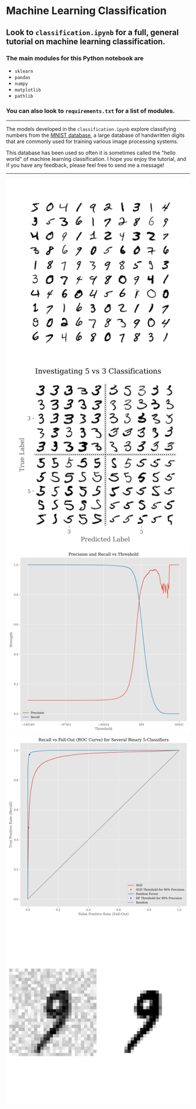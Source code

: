 # Machine Learning Classification
## **Look to `classification.ipynb` for a full, general tutorial on machine learning classification.**
### The main modules for this Python notebook are
- `sklearn`
- `pandas`
- `numpy`
- `matplotlib`
- `pathlib`

### You can also look to `requirements.txt` for a list of modules.
____

The models developed in the `classification.ipynb` explore classifying numbers from the [MNIST database](https://en.wikipedia.org/wiki/MNIST_database), a large database of handwritten digits that are commonly used for training various image processing systems.

This database has been used so often it is sometimes called the "hello world" of machine learning classification. I hope you enjoy the tutorial, and if you have any feedback, please feel free to send me a message!
____
![100 digits](./images/100-digits.png)
![5s and 3s](./images/error-analysis-digits-plot.png)
![precision-vs-recall](./images/precision-vs-recall.png)
![recall-vs-fallout-comparison-plot](./images/recall-vs-fallout-comparison-plot.png)
![noisy-digit-example-plot](./images/noisy-digit-example-plot.png)